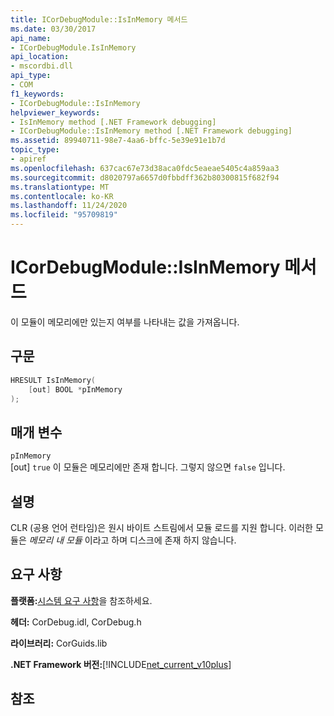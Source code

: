 ```yaml
---
title: ICorDebugModule::IsInMemory 메서드
ms.date: 03/30/2017
api_name:
- ICorDebugModule.IsInMemory
api_location:
- mscordbi.dll
api_type:
- COM
f1_keywords:
- ICorDebugModule::IsInMemory
helpviewer_keywords:
- IsInMemory method [.NET Framework debugging]
- ICorDebugModule::IsInMemory method [.NET Framework debugging]
ms.assetid: 89940711-98e7-4aa6-bffc-5e39e91e1b7d
topic_type:
- apiref
ms.openlocfilehash: 637cac67e73d38aca0fdc5eaeae5405c4a859aa3
ms.sourcegitcommit: d8020797a6657d0fbbdff362b80300815f682f94
ms.translationtype: MT
ms.contentlocale: ko-KR
ms.lasthandoff: 11/24/2020
ms.locfileid: "95709819"
---
```

# <a name="icordebugmoduleisinmemory-method"></a>ICorDebugModule::IsInMemory 메서드

이 모듈이 메모리에만 있는지 여부를 나타내는 값을 가져옵니다.  
  
## <a name="syntax"></a>구문  
  
```cpp  
HRESULT IsInMemory(  
    [out] BOOL *pInMemory  
);  
```  
  
## <a name="parameters"></a>매개 변수  

 `pInMemory`  
 [out] `true` 이 모듈은 메모리에만 존재 합니다. 그렇지 않으면 `false` 입니다.  
  
## <a name="remarks"></a>설명  

 CLR (공용 언어 런타임)은 원시 바이트 스트림에서 모듈 로드를 지원 합니다. 이러한 모듈은 *메모리 내 모듈* 이라고 하며 디스크에 존재 하지 않습니다.  
  
## <a name="requirements"></a>요구 사항  

 **플랫폼:**[시스템 요구 사항](../../get-started/system-requirements.md)을 참조하세요.  
  
 **헤더:** CorDebug.idl, CorDebug.h  
  
 **라이브러리:** CorGuids.lib  
  
 **.NET Framework 버전:**[!INCLUDE[net_current_v10plus](../../../../includes/net-current-v10plus-md.md)]  
  
## <a name="see-also"></a>참조
